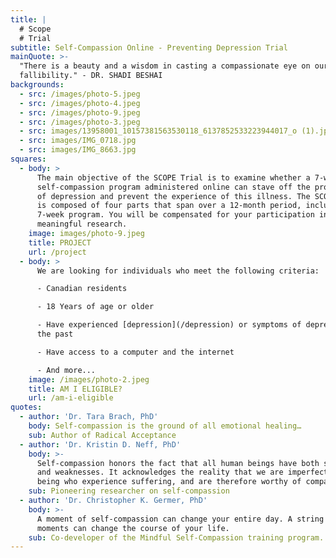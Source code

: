 ```yaml
---
title: |
  # Scope  
  # Trial
subtitle: Self-Compassion Online - Preventing Depression Trial
mainQuote: >-
  "There is a beauty and a wisdom in casting a compassionate eye on our
  fallibility." - DR. SHADI BESHAI
backgrounds:
  - src: /images/photo-5.jpeg
  - src: /images/photo-4.jpeg
  - src: /images/photo-9.jpeg
  - src: /images/photo-3.jpeg
  - src: images/13958001_10157381563530118_6137852533223944017_o (1).jpg
  - src: images/IMG_0718.jpg
  - src: images/IMG_8663.jpg
squares:
  - body: >
      The main objective of the SCOPE Trial is to examine whether a 7-week
      self-compassion program administered online can stave off the progression
      of depression and prevent the experience of this illness. The SCOPE Trial
      is composed of four parts that span over a 12-month period, including the
      7-week program. You will be compensated for your participation in this
      meaningful research.
    image: images/photo-9.jpeg
    title: PROJECT
    url: /project
  - body: >
      We are looking for individuals who meet the following criteria:

      - Canadian residents

      - 18 Years of age or older

      - Have experienced [depression](/depression) or symptoms of depression in
      the past

      - Have access to a computer and the internet

      - And more...
    image: /images/photo-2.jpeg
    title: AM I ELIGIBLE?
    url: /am-i-eligible
quotes:
  - author: 'Dr. Tara Brach, PhD'
    body: Self-compassion is the ground of all emotional healing…
    sub: Author of Radical Acceptance
  - author: 'Dr. Kristin D. Neff, PhD'
    body: >-
      Self-compassion honors the fact that all human beings have both strengths
      and weaknesses. It acknowledges the reality that we are imperfect human
      being who experience suffering, and are therefore worthy of compassion.
    sub: Pioneering researcher on self-compassion
  - author: 'Dr. Christopher K. Germer, PhD'
    body: >-
      A moment of self-compassion can change your entire day. A string of such
      moments can change the course of your life.
    sub: Co-developer of the Mindful Self-Compassion training program.
---
```


